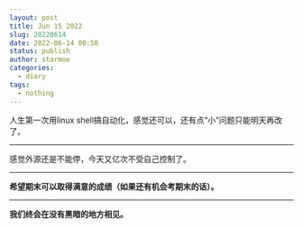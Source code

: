 ```yaml
---
layout: post
title: Jun 15 2022
slug: 20220614
date: 2022-06-14 00:50
status: publish
author: starmoe
categories:
  - diary
tags:
  - nothing
---
```

<!--generted by linux shell-->
人生第一次用linux shell搞自动化，感觉还可以，还有点“小”问题只能明天再改了。

---

感觉外源还是不能停，今天又亿次不受自己控制了。

---

**希望期末可以取得满意的成绩（如果还有机会考期末的话）。**

---

**我们终会在没有黑暗的地方相见。**
